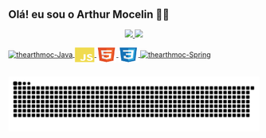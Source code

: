 ## Olá! eu sou o Arthur Mocelin 👨‍💻
<div align="center">
  <a href="https://github.com/thearthmoc">
    <img height="180em" src="https://github-readme-stats.vercel.app/api?username=thearthmoc&show_icons=true&theme=dark&include_all_commits=true&count_private=true"/>
    <img height="180em" src="https://github-readme-stats.vercel.app/api/top-langs/?username=thearthmoc&layout=compact&langs_count=7&theme=dark"/>
</div>
<div style="display: inline_block"><br>
  <img align="center" alt="thearthmoc-Java" height="30" width="40" src="https://cdn.jsdelivr.net/gh/devicons/devicon/icons/java/java-original.svg" />
  <img align="center" alt="thearthmoc-Js" height="30" width="40" src="https://raw.githubusercontent.com/devicons/devicon/master/icons/javascript/javascript-plain.svg">
  <img align="center" alt="thearthmoc-HTML" height="30" width="40" src="https://raw.githubusercontent.com/devicons/devicon/master/icons/html5/html5-original.svg">
  <img align="center" alt="thearthmoc-CSS" height="30" width="40" src="https://raw.githubusercontent.com/devicons/devicon/master/icons/css3/css3-original.svg">
  <img align="center" alt="thearthmoc-Spring" height="30" width="40"src="https://cdn.jsdelivr.net/gh/devicons/devicon/icons/spring/spring-original.svg" />
</div>

##

<div>
 
  ![Snake animation](https://github.com/thearthmoc/thearthmoc/blob/output/github-contribution-grid-snake.svg)
</div>
